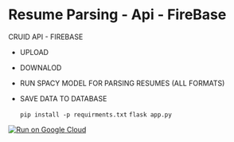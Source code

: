 # Resume Parsing - Api - FireBase

CRUID API - FIREBASE

- UPLOAD
- DOWNALOD
- RUN SPACY MODEL FOR PARSING RESUMES (ALL FORMATS)
- SAVE DATA TO DATABASE


  `pip install -p requirments.txt`
  `flask app.py`

[![Run on Google Cloud](https://deploy.cloud.run/button.svg)](https://deploy.cloud.run)
